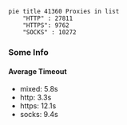 
```mermaid
pie title 41360 Proxies in list
    "HTTP" : 27811
    "HTTPS": 9762
    "SOCKS" : 10272
```

### Some Info
#### Average Timeout

- mixed: 5.8s
- http: 3.3s
- https: 12.1s
- socks: 9.4s